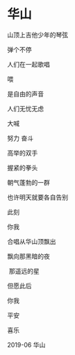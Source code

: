 # 华山

山顶上吉他少年的琴弦

弹个不停

人们在一起歌唱

喂

是自由的声音

人们无忧无虑

大喊

努力 奋斗

高举的双手

握紧的拳头

朝气蓬勃的一群

也许明天就要各自告别

此刻

你我

合唱从华山顶飘出

飘向那黑暗的夜

​	那遥远的星

但愿此后

你我

平安

喜乐

2019-06 华山
